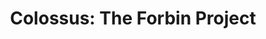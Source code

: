 ---
title: "Colossus: The Forbin Project"
year: 1970
rating: 3
stars: "★★★"
rewatched: false
permalink: "colossus-the-forbin-project"
watched_on: 2024-09-15
---